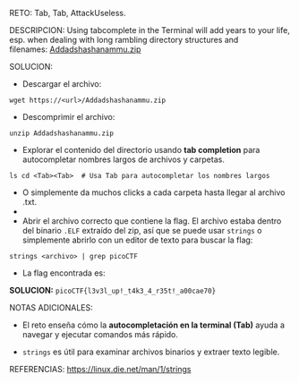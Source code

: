 RETO:
Tab, Tab, AttackUseless.

DESCRIPCION:
Using tabcomplete in the Terminal will add years to your life, esp. when dealing with long rambling directory structures and filenames: [Addadshashanammu.zip](https://mercury.picoctf.net/static/a350754a299cb58988d6d47aed5be3ba/Addadshashanammu.zip)

	
SOLUCION:
- Descargar el archivo:

`wget https://<url>/Addadshashanammu.zip`

- Descomprimir el archivo:

`unzip Addadshashanammu.zip`

- Explorar el contenido del directorio usando **tab completion** para autocompletar nombres largos de archivos y carpetas.

`ls cd <Tab><Tab>  # Usa Tab para autocompletar los nombres largos`

- O simplemente da muchos clicks a cada carpeta hasta llegar al archivo .txt.
-
- Abrir el archivo correcto que contiene la flag. El archivo estaba dentro del binario `.ELF` extraído del zip, así que se puede usar `strings` o simplemente abrirlo con un editor de texto para buscar la flag:

`strings <archivo> | grep picoCTF`

- La flag encontrada es:

**SOLUCION:** `picoCTF{l3v3l_up!_t4k3_4_r35t!_a00cae70}`

NOTAS ADICIONALES:
- El reto enseña cómo la **autocompletación en la terminal (Tab)** ayuda a navegar y ejecutar comandos más rápido.

- `strings` es útil para examinar archivos binarios y extraer texto legible.

REFERENCIAS:
https://linux.die.net/man/1/strings
